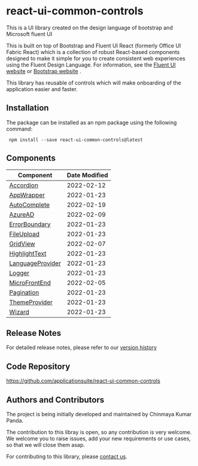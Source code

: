 # react-ui-common-controls

This is a UI library created on the design language of bootstrap and Microsoft fluent UI

This is built on top of Bootstrap and Fluent UI React (formerly Office UI Fabric React) which is a collection of robust React-based components designed to make it simple for you to create consistent web experiences using the Fluent Design Language.
For information, see the [Fluent UI website](https://developer.microsoft.com/en-us/fluentui) or [Bootstrap website](https://getbootstrap.com/) .

This library has reusable of controls which will make onboarding of the application easier and faster.

## Installation

The package can be installed as an npm package using the following command:

```
 npm install --save react-ui-common-controls@latest
```

## Components

| Component                                    | Date Modified |
| -------------------------------------------- | ------------- |
| [Accordion](docs/Accordion.md)               | 2022-02-12    |
| [AppWrapper](docs/AppWrapper.md)             | 2022-01-23    |
| [AutoComplete](docs/AutoComplete.md)         | 2022-02-19    |
| [AzureAD](docs/AzureAD.md)                   | 2022-02-09    |
| [ErrorBoundary](docs/ErrorBoundary.md)       | 2022-01-23    |
| [FileUpload](docs/FileUpload.md)             | 2022-01-23    |
| [GridView](docs/GridView.md)                 | 2022-02-07    |
| [HighlightText](docs/HighlightText.md)       | 2022-01-23    |
| [LanguageProvider](docs/LanguageProvider.md) | 2022-01-23    |
| [Logger](docs/Logger.md)                     | 2022-01-23    |
| [MicroFrontEnd](docs/MicroFrontEnd.md)       | 2022-02-05    |
| [Pagination](docs/Pagination.md)             | 2022-01-23    |
| [ThemeProvider](docs/ThemeProvider.md)       | 2022-01-23    |
| [Wizard](docs/Wizard.md)                     | 2022-01-23    |

## Release Notes

For detailed release notes, please refer to our [version history](docs/ReleaseNotes.md)

## Code Repository

https://github.com/applicationsuite/react-ui-common-controls

## Authors and Contributors

The project is being initially developed and maintained by Chinmaya Kumar Panda.

The contribution to this libray is open, so any contribution is very welcome.
We welcome you to raise issues, add your new requirements or use cases, so that we will close them asap.

For contributing to this library, please [contact us](mailto:visit.chinmaya@gmail.com).

<!-- [AppWrapper](#AppWrapper)
[ErrorBoundary](#ErrorBoundary)
[FileUpload](#FileUpload)
[GridView](#GridView)
[HighlightText](#HighlightText)
[LanguageProvider](#LanguageProvider)
[Logger](#Logger)
[Pagination](#Pagination)
[ThemeProvider](#ThemeProvider)
[Wizard](#Wizard)

## <a name="AppWrapper"></a>AppWrapper
## <a name="ErrorBoundary"></a>ErrorBoundary
## <a name="FileUpload"></a>FileUpload
## <a name="GridView"></a>GridView
## <a name="HighlightText"></a>HighlightText
## <a name="LanguageProvider"></a>LanguageProvider
## <a name="Logger"></a>Logger
## <a name="Pagination"></a>Pagination
## <a name="ThemeProvider"></a>ThemeProvider
## <a name="Wizard"></a>Wizard
 -->
